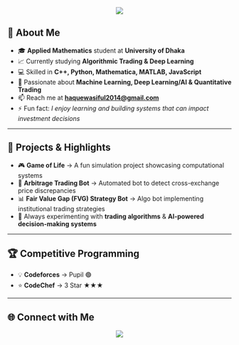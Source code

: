 <p align="center">
  <img src="https://capsule-render.vercel.app/api?type=waving&color=1e90ff&height=250&section=header&text=Wasiful%20Haque&fontSize=60&fontColor=ffffff&animation=fadeIn&fontAlignY=38&desc=Applied%20Math%20Student%20|%20Algo%20Trading%20Enthusiast&descAlignY=55&descAlign=50"/>
</p>

## 🌟 About Me  

- 🎓 **Applied Mathematics** student at **University of Dhaka**  
- 📈 Currently studying **Algorithmic Trading & Deep Learning**  
- 💻 Skilled in **C++, Python, Mathematica, MATLAB, JavaScript**  
- 🧠 Passionate about **Machine Learning, Deep Learning/AI & Quantitative Trading**  
- 📫 Reach me at **haquewasiful2014@gmail.com**  
- ⚡ Fun fact: *I enjoy learning and building systems that can impact investment decisions*  

---

## 🚀 Projects & Highlights  

- 🎮 **Game of Life** → A fun simulation project showcasing computational systems  
- 🤖 **Arbitrage Trading Bot** → Automated bot to detect cross-exchange price discrepancies  
- 📊 **Fair Value Gap (FVG) Strategy Bot** → Algo bot implementing institutional trading strategies  
- 🔧 Always experimenting with **trading algorithms** & **AI-powered decision-making systems**  

---

## 🏆 Competitive Programming  

- 💡 **Codeforces** → Pupil 🟢  
- ⭐ **CodeChef** → 3 Star ★★★  

---

## 🌐 Connect with Me  

<p align="center">
  <a href="https://www.facebook.com/Black.Goku01/" target="blank">
    <img src="https://img.shields.io/badge/Facebook-1e90ff?style=for-the-badge&logo=facebook&logoColor=white"/>
  </a>
</p>
